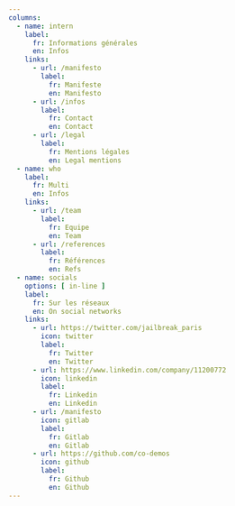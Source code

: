 ```yaml
---
columns: 
  - name: intern
    label:
      fr: Informations générales
      en: Infos
    links: 
      - url: /manifesto
        label:
          fr: Manifeste
          en: Manifesto
      - url: /infos
        label:
          fr: Contact
          en: Contact
      - url: /legal
        label:
          fr: Mentions légales
          en: Legal mentions
  - name: who
    label:
      fr: Multi
      en: Infos
    links: 
      - url: /team
        label:
          fr: Equipe
          en: Team
      - url: /references
        label:
          fr: Références
          en: Refs
  - name: socials
    options: [ in-line ]
    label:
      fr: Sur les réseaux
      en: On social networks
    links: 
      - url: https://twitter.com/jailbreak_paris
        icon: twitter
        label:
          fr: Twitter
          en: Twitter
      - url: https://www.linkedin.com/company/11200772
        icon: linkedin
        label:
          fr: Linkedin
          en: Linkedin
      - url: /manifesto
        icon: gitlab
        label:
          fr: Gitlab
          en: Gitlab
      - url: https://github.com/co-demos
        icon: github
        label:
          fr: Github
          en: Github
---
```


